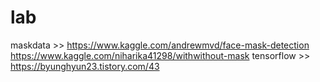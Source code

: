 # lab
maskdata >> https://www.kaggle.com/andrewmvd/face-mask-detection
            https://www.kaggle.com/niharika41298/withwithout-mask
tensorflow >> https://byunghyun23.tistory.com/43
